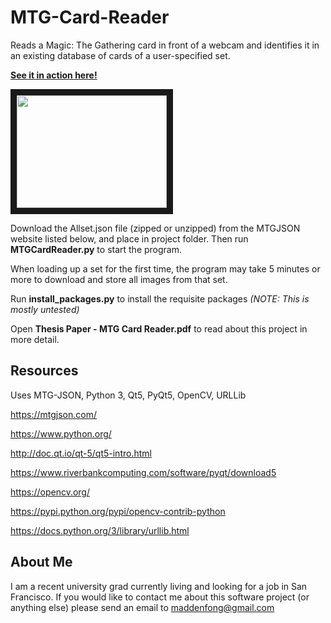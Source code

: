 # MTG-Card-Reader

Reads a Magic: The Gathering card in front of a webcam and identifies it in an existing database of cards of a user-specified set.

[__See it in action here!__](https://www.youtube.com/watch?v=KvsBkOgKNgQ)

<a href="http://www.youtube.com/watch?feature=player_embedded&v=KvsBkOgKNgQ
" target="_blank"><img src="http://img.youtube.com/vi/KvsBkOgKNgQ/0.jpg" 
width="240" height="180" border="10" /></a>

Download the Allset.json file (zipped or unzipped) from the MTGJSON website listed below, and place in project folder. Then run __MTGCardReader.py__ to start the program.

When loading up a set for the first time, the program may take 5 minutes or more to download and store all images from that set.

Run __install_packages.py__ to install the requisite packages _(NOTE: This is mostly untested)_

Open __Thesis Paper - MTG Card Reader.pdf__ to read about this project in more detail.

## Resources
Uses MTG-JSON, Python 3, Qt5, PyQt5, OpenCV, URLLib

https://mtgjson.com/

https://www.python.org/

http://doc.qt.io/qt-5/qt5-intro.html

https://www.riverbankcomputing.com/software/pyqt/download5

https://opencv.org/

https://pypi.python.org/pypi/opencv-contrib-python

https://docs.python.org/3/library/urllib.html

## About Me

I am a recent university grad currently living and looking for a job in San Francisco. If you would like to contact me about this software project (or anything else) please send an email to maddenfong@gmail.com
